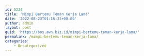 ```yaml
---
id: 5234
title: 'Mimpi Bertemu Teman Kerja Lama'
date: '2022-08-23T01:16:35+00:00'
author: admin
layout: post
guid: 'https://bos.awn.biz.id/mimpi-bertemu-teman-kerja-lama/'
permalink: /mimpi-bertemu-teman-kerja-lama/
categories:
    - Uncategorized
---
```


